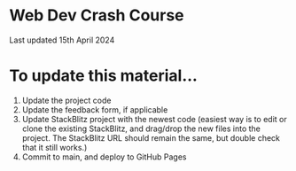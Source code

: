 # Web Dev Crash Course

Last updated 15th April 2024

# To update this material...

1. Update the project code
2. Update the feedback form, if applicable
3. Update StackBlitz project with the newest code (easiest way is to edit or clone the existing StackBlitz, and drag/drop the new files into the project. The StackBlitz URL should remain the same, but double check that it still works.)
4. Commit to main, and deploy to GitHub Pages
